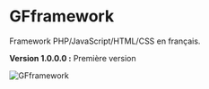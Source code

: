 # GFframework
 Framework PHP/JavaScript/HTML/CSS en français.

__Version 1.0.0.0 :__ Première version  

![GFframework](https://raw.githubusercontent.com/TheRake66/GFframework/main/images/screenshot.png)